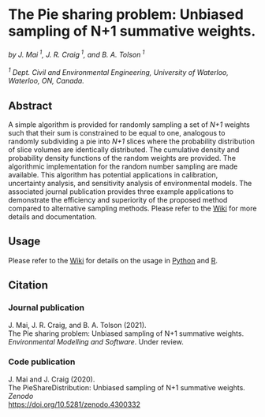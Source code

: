 # The Pie sharing problem: Unbiased sampling of N+1 summative weights.
*by J. Mai<sup> 1</sup>,  J. R. Craig<sup> 1</sup>, and  B. A. Tolson<sup> 1</sup>*<br><br>
*<sup> 1</sup> Dept. Civil and Environmental Engineering, University of Waterloo, Waterloo, ON, Canada.*<br>


## Abstract
A simple algorithm is provided for randomly sampling a set of _N+1_ weights such that their sum is constrained to be equal to one, analogous to randomly subdividing a pie into _N+1_ slices where the probability distribution of slice volumes are identically distributed. The cumulative density and probability density functions of the random weights are provided. The algorithmic implementation for the random number sampling are made available. This algorithm has potential applications in calibration, uncertainty analysis, and sensitivity analysis of environmental models. The associated journal publication provides three example applications to demonstrate the efficiency and superiority of the proposed method compared to alternative sampling methods. Please refer to the [Wiki](https://github.com/julemai/PieShareDistribution/wiki) for more details and documentation.

## Usage
Please refer to the [Wiki](https://github.com/julemai/PieShareDistribution/wiki) for details on the usage in [Python](https://github.com/julemai/PieShareDistribution/wiki/Python) and [R](https://github.com/julemai/PieShareDistribution/wiki/R).


## Citation

### Journal publication
J. Mai, J. R. Craig, and B. A. Tolson (2021).<br>
The Pie sharing problem: Unbiased sampling of N+1 summative weights. <br>
*Environmental Modelling and Software*. Under review. <br>

### Code publication
J. Mai and  J. Craig (2020).<br>
The PieShareDistribution: Unbiased sampling of N+1 summative weights. <br>
*Zenodo*<br>
https://doi.org/10.5281/zenodo.4300332
